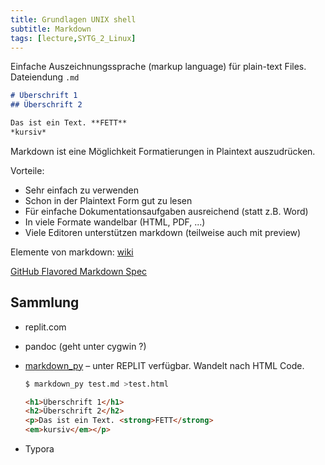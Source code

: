 ```yaml
---
title: Grundlagen UNIX shell
subtitle: Markdown
tags: [lecture,SYTG_2_Linux]
---
```


Einfache Auszeichnungssprache (markup language) für plain-text Files. Dateiendung `.md`

```markdown
# Überschrift 1
## Überschrift 2

Das ist ein Text. **FETT**
*kursiv*
```

Markdown ist eine Möglichkeit Formatierungen in Plaintext auszudrücken.

Vorteile:

- Sehr einfach zu verwenden
- Schon in der Plaintext Form gut zu lesen
- Für einfache Dokumentationsaufgaben ausreichend (statt z.B. Word)
- In viele Formate wandelbar (HTML, PDF, ...)
- Viele Editoren unterstützen markdown (teilweise auch mit preview)

Elemente von markdown: [wiki](https://de.wikipedia.org/wiki/Markdown)

[GitHub Flavored Markdown Spec](https://github.github.com/gfm/)



## Sammlung

- replit.com

- pandoc (geht unter cygwin ?)

- [markdown_py](https://python-markdown.github.io) – unter REPLIT verfügbar. Wandelt nach HTML Code.

  ```bash
  $ markdown_py test.md >test.html
  ```

  ```html
  <h1>Überschrift 1</h1>
  <h2>Überschrift 2</h2>
  <p>Das ist ein Text. <strong>FETT</strong>
  <em>kursiv</em></p>
  ```

- Typora

